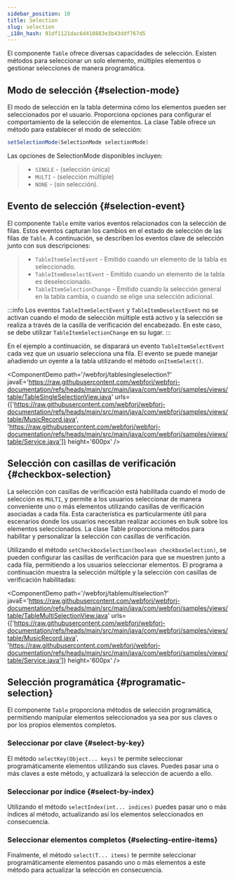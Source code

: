 ```yaml
---
sidebar_position: 10
title: Selection
slug: selection
_i18n_hash: 91df1121dac6d410883e3b43ddf767d5
---
```

El componente `Table` ofrece diversas capacidades de selección. Existen métodos para seleccionar un solo elemento, múltiples elementos o gestionar selecciones de manera programática.

## Modo de selección {#selection-mode}

El modo de selección en la tabla determina cómo los elementos pueden ser seleccionados por el usuario. Proporciona opciones para configurar el comportamiento de la selección de elementos. La clase Table ofrece un método para establecer el modo de selección:

```java
setSelectionMode(SelectionMode selectionMode)
```

Las opciones de SelectionMode disponibles incluyen:

>- `SINGLE` - (selección única) 
>- `MULTI` - (selección múltiple)
>- `NONE` - (sin selección).

## Evento de selección {#selection-event}

El componente `Table` emite varios eventos relacionados con la selección de filas. Estos eventos capturan los cambios en el estado de selección de las filas de `Table`. A continuación, se describen los eventos clave de selección junto con sus descripciones:

>- `TableItemSelectEvent` - Emitido cuando un elemento de la tabla es seleccionado.
>- `TableItemDeselectEvent` - Emitido cuando un elemento de la tabla es deseleccionado.
>- `TableItemSelectionChange` - Emitido cuando la selección general en la tabla cambia, o cuando se elige una selección adicional.

:::info
Los eventos `TableItemSelectEvent` y `TableItemDeselectEvent` no se activan cuando el modo de selección múltiple está activo y la selección se realiza a través de la casilla de verificación del encabezado. En este caso, se debe utilizar `TableItemSelectionChange` en su lugar.
:::

En el ejemplo a continuación, se disparará un evento `TableItemSelectEvent` cada vez que un usuario selecciona una fila. El evento se puede manejar añadiendo un oyente a la tabla utilizando el método `onItemSelect()`.

<ComponentDemo 
path='/webforj/tablesingleselection?' 
javaE='https://raw.githubusercontent.com/webforj/webforj-documentation/refs/heads/main/src/main/java/com/webforj/samples/views/table/TableSingleSelectionView.java'
urls={['https://raw.githubusercontent.com/webforj/webforj-documentation/refs/heads/main/src/main/java/com/webforj/samples/views/table/MusicRecord.java', 
'https://raw.githubusercontent.com/webforj/webforj-documentation/refs/heads/main/src/main/java/com/webforj/samples/views/table/Service.java']}
height='600px'
/>

## Selección con casillas de verificación {#checkbox-selection}

La selección con casillas de verificación está habilitada cuando el modo de selección es `MULTI`, y permite a los usuarios seleccionar de manera conveniente uno o más elementos utilizando casillas de verificación asociadas a cada fila. Esta característica es particularmente útil para escenarios donde los usuarios necesitan realizar acciones en bulk sobre los elementos seleccionados. La clase Table proporciona métodos para habilitar y personalizar la selección con casillas de verificación.

Utilizando el método `setCheckboxSelection(boolean checkboxSelection)`, se pueden configurar las casillas de verificación para que se muestren junto a cada fila, permitiendo a los usuarios seleccionar elementos. El programa a continuación muestra la selección múltiple y la selección con casillas de verificación habilitadas:

<ComponentDemo 
path='/webforj/tablemultiselection?' 
javaE='https://raw.githubusercontent.com/webforj/webforj-documentation/refs/heads/main/src/main/java/com/webforj/samples/views/table/TableMultiSelectionView.java'
urls={['https://raw.githubusercontent.com/webforj/webforj-documentation/refs/heads/main/src/main/java/com/webforj/samples/views/table/MusicRecord.java', 
'https://raw.githubusercontent.com/webforj/webforj-documentation/refs/heads/main/src/main/java/com/webforj/samples/views/table/Service.java']}
height='600px'
/>

## Selección programática {#programatic-selection}

El componente `Table` proporciona métodos de selección programática, permitiendo manipular elementos seleccionados ya sea por sus claves o por los propios elementos completos. 

### Seleccionar por clave {#select-by-key}

El método `selectKey(Object... keys)` te permite seleccionar programáticamente elementos utilizando sus claves. Puedes pasar una o más claves a este método, y actualizará la selección de acuerdo a ello.

### Seleccionar por índice {#select-by-index}

Utilizando el método `selectIndex(int... indices)` puedes pasar uno o más índices al método, actualizando así los elementos seleccionados en consecuencia.

### Seleccionar elementos completos {#selecting-entire-items}

Finalmente, el método `select(T... items)` te permite seleccionar programáticamente elementos pasando uno o más elementos a este método para actualizar la selección en consecuencia.
